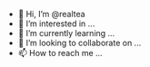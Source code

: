 - 👋 Hi, I’m @realtea
- 👀 I’m interested in ...
- 🌱 I’m currently learning ...
- 💞️ I’m looking to collaborate on ...
- 📫 How to reach me ...

<!---
realtea/realtea is a ✨ special ✨ repository because its `README.md` (this file) appears on your GitHub profile.
You can click the Preview link to take a look at your changes.
--->
